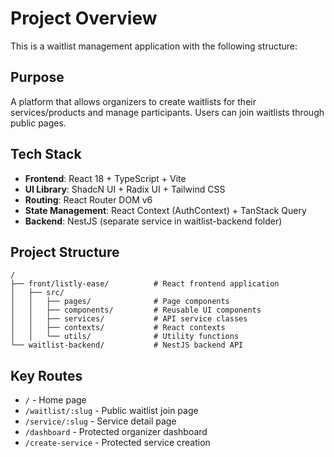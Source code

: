 # Project Overview

This is a waitlist management application with the following structure:

## Purpose
A platform that allows organizers to create waitlists for their services/products and manage participants. Users can join waitlists through public pages.

## Tech Stack
- **Frontend**: React 18 + TypeScript + Vite
- **UI Library**: ShadcN UI + Radix UI + Tailwind CSS
- **Routing**: React Router DOM v6
- **State Management**: React Context (AuthContext) + TanStack Query
- **Backend**: NestJS (separate service in waitlist-backend folder)

## Project Structure
```
/
├── front/listly-ease/          # React frontend application
│   ├── src/
│   │   ├── pages/              # Page components
│   │   ├── components/         # Reusable UI components  
│   │   ├── services/           # API service classes
│   │   ├── contexts/           # React contexts
│   │   └── utils/              # Utility functions
└── waitlist-backend/           # NestJS backend API
```

## Key Routes
- `/` - Home page
- `/waitlist/:slug` - Public waitlist join page
- `/service/:slug` - Service detail page
- `/dashboard` - Protected organizer dashboard
- `/create-service` - Protected service creation